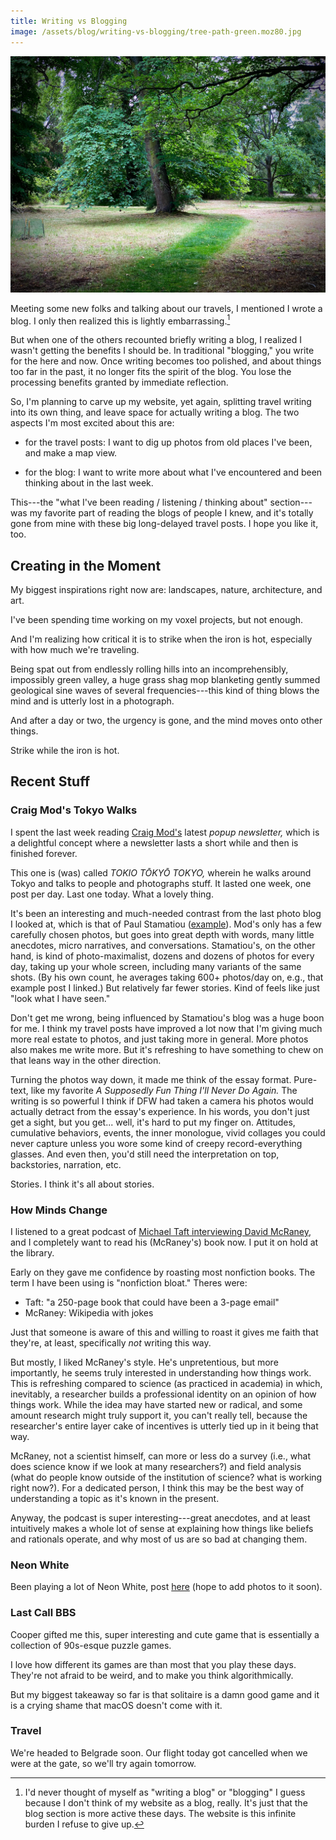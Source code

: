 ```yaml
---
title: Writing vs Blogging
image: /assets/blog/writing-vs-blogging/tree-path-green.moz80.jpg
---
```


![](/assets/blog/writing-vs-blogging/tree-path-green.moz80.jpg)

Meeting some new folks and talking about our travels, I mentioned I wrote a blog.
I only then realized this is lightly embarrassing.[^realize]

[^realize]: I'd never thought of myself as "writing a blog" or "blogging" I guess because I don't think of my website as a blog, really. It's just that the blog section is more active these days. The website is this infinite burden I refuse to give up.

But when one of the others recounted briefly writing a blog, I realized I wasn't getting the benefits I should be.
In traditional "blogging," you write for the here and now.
Once writing becomes too polished, and about things too far in the past, it no longer fits the spirit of the blog.
You lose the processing benefits granted by immediate reflection.

So, I'm planning to carve up my website, yet again, splitting travel writing into its own thing, and leave space for actually writing a blog.
The two aspects I'm most excited about this are:

- for the travel posts: I want to dig up photos from old places I've been, and make a map view.

- for the blog: I want to write more about what I've encountered and been thinking about in the last week.

This---the "what I've been reading / listening / thinking about" section---was my favorite part of reading the blogs of people I knew, and it's totally gone from mine with these big long-delayed travel posts. I hope you like it, too.

## Creating in the Moment

My biggest inspirations right now are: landscapes, nature, architecture, and art.

I've been spending time working on my voxel projects, but not enough.

And I'm realizing how critical it is to strike when the iron is hot, especially with how much we're traveling.

Being spat out from endlessly rolling hills into an incomprehensibly, impossibly green valley, a huge grass shag mop blanketing gently summed geological sine waves of several frequencies---this kind of thing blows the mind and is utterly lost in a photograph.

And after a day or two, the urgency is gone, and the mind moves onto other things.

Strike while the iron is hot.

## Recent Stuff

### Craig Mod's Tokyo Walks

I spent the last week reading [Craig Mod's](https://craigmod.com/) latest _popup newsletter,_ which is a delightful concept where a newsletter lasts a short while and then is finished forever.

This one is (was) called _TOKIO TŌKYŌ TOKYO,_ wherein he walks around Tokyo and talks to people and photographs stuff. It lasted one week, one post per day. Last one today. What a lovely thing.

It's been an interesting and much-needed contrast from the last photo blog I looked at, which is that of Paul Stamatiou ([example](https://paulstamatiou.com/photos/africa/rwanda/)). Mod's only has a few carefully chosen photos, but goes into great depth with words, many little anecdotes, micro narratives, and conversations. Stamatiou's, on the other hand, is kind of photo-maximalist, dozens and dozens of photos for every day, taking up your whole screen, including many variants of the same shots. (By his own count, he averages taking 600+ photos/day on, e.g., that example post I linked.) But relatively far fewer stories. Kind of feels like just "look what I have seen."

Don't get me wrong, being influenced by Stamatiou's blog was a huge boon for me. I think my travel posts have improved a lot now that I'm giving much more real estate to photos, and just taking more in general. More photos also makes me write more. But it's refreshing to have something to chew on that leans way in the other direction.

Turning the photos way down, it made me think of the essay format. Pure-text, like my favorite _A Supposedly Fun Thing I'll Never Do Again._ The writing is so powerful I think if DFW had taken a camera his photos would actually detract from the essay's experience. In his words, you don't just get a sight, but you get... well, it's hard to put my finger on. Attitudes, cumulative behaviors, events, the inner monologue, vivid collages you could never capture unless you wore some kind of creepy record-everything glasses. And even then, you'd still need the interpretation on top, backstories, narration, etc.

Stories. I think it's all about stories.

### How Minds Change

I listened to a great podcast of [Michael Taft interviewing David McRaney](https://deconstructingyourself.com/changing-minds-with-david-mcraney.html), and I completely want to read his (McRaney's) book now. I put it on hold at the library.

Early on they gave me confidence by roasting most nonfiction books. The term I have been using is "nonfiction bloat." Theres were:

- Taft: "a 250-page book that could have been a 3-page email"
- McRaney: Wikipedia with jokes

Just that someone is aware of this and willing to roast it gives me faith that they're, at least, specifically _not_ writing this way.

But mostly, I liked McRaney's style. He's unpretentious, but more importantly, he seems truly interested in understanding how things work.
This is refreshing compared to science (as practiced in academia) in which, inevitably, a researcher builds a professional identity on an opinion of how things work.
While the idea may have started new or radical, and some amount research might truly support it, you can't really tell, because the researcher's entire layer cake of incentives is utterly tied up in it being that way.

McRaney, not a scientist himself, can more or less do a survey (i.e., what does science know if we look at many researchers?) and field analysis (what do people know outside of the institution of science? what is working right now?). For a dedicated person, I think this may be the best way of understanding a topic as it's known in the present.

Anyway, the podcast is super interesting---great anecdotes, and at least intuitively makes a whole lot of sense at explaining how things like beliefs and rationals operate, and why most of us are so bad at changing them.

### Neon White

Been playing a lot of Neon White, post [here](/garage/on-neon-white/) (hope to add photos to it soon).

### Last Call BBS

Cooper gifted me this, super interesting and cute game that is essentially a collection of 90s-esque puzzle games.

I love how different its games are than most that you play these days.
They're not afraid to be weird, and to make you think algorithmically.

But my biggest takeaway so far is that solitaire is a damn good game and it is a crying shame that macOS doesn't come with it.

### Travel

We're headed to Belgrade soon. Our flight today got cancelled when we were at the gate, so we'll try again tomorrow.
